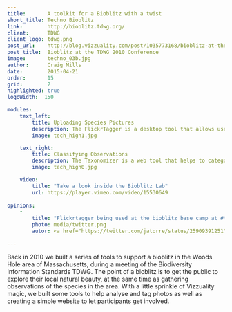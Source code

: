 ```yaml
---
title:       A toolkit for a Bioblitz with a twist
short_title: Techno Bioblitz
link:        http://bioblitz.tdwg.org/
client:      TDWG
client_logo: tdwg.png
post_url:    http://blog.vizzuality.com/post/1035773168/bioblitz-at-the-next-tdwg-2010-conference
post_title:  Bioblitz at the TDWG 2010 Conference
image:       techno_03b.jpg
author:      Craig Mills
date:        2015-04-21
order:       15
grid:        2
highlighted: true
logoWidth:  150

modules:
    text_left:
        title: Uploading Species Pictures
        description: The FlickrTagger is a desktop tool that allows users to upload pictures and geotag them. Developed in Flex, it draws on the interactive capabilities of this technology for organizing and categorizing the user pictures in an optimal way.
        image: tech_high1.jpg

    text_right:
        title: Classifying Observations
        description: The Taxonomizer is a web tool that helps to categorize species observed during the BioBlitz, showing pictures and asking the user for identifying. It uses the GBIF species database as a suggestions dictionary.
        image: tech_high0.jpg

    video: 
        title: "Take a look inside the Bioblitz Lab"
        url: https://player.vimeo.com/video/15530649
        
opinions:
    -
        title: "Flickrtagger being used at the bioblitz base camp at #tdwg Come and upload your pictures!"
        photo: media/twitter.png
        autor: <a href="https://twitter.com/jatorre/status/25909391251"> Javier de la Torre </a>

---
```


Back in 2010 we built a series of tools to support a bioblitz in the Woods Hole area of Massachusetts, during a meeting of the Biodiversity Information Standards TDWG. The point of a bioblitz is to get the public to explore their local natural beauty, at the same time as gathering observations of the species in the area. With a little sprinkle of Vizzuality magic, we built some tools to help analyse and tag photos as well as creating a simple website to let participants get involved.
